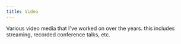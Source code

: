 ```yaml
---
title: Video
---
```

Various video media that I've worked on over the years. this includes streaming, recorded conference talks, etc.
